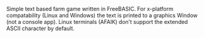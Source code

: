 Simple text based farm game written in FreeBASIC. For x-platform compatability (Linux and Windows) the text is printed to a graphics Window (not a console app). Linux terminals (AFAIK) don't support the extended ASCII character by default.
